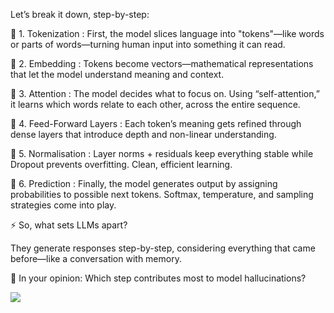  Let’s break it down, step-by-step:

🔹 1. Tokenization :  First, the model slices language into "tokens"—like words or parts of words—turning human input into something it can read.

🔹 2. Embedding :  Tokens become vectors—mathematical representations that let the model understand meaning and context.

🔹 3. Attention :  The model decides what to focus on. Using “self-attention,” it learns which words relate to each other, across the entire sequence.

🔹 4. Feed-Forward Layers :  Each token’s meaning gets refined through dense layers that introduce depth and non-linear understanding.

🔹 5. Normalisation :  Layer norms + residuals keep everything stable while Dropout prevents overfitting. Clean, efficient learning.

🔹 6. Prediction :  Finally, the model generates output by assigning probabilities to possible next tokens. Softmax, temperature, and sampling strategies come into play.

⚡ So, what sets LLMs apart?

 They generate responses step-by-step, considering everything that came before—like a conversation with memory.

💭 In your opinion: Which step contributes most to model hallucinations?

<img src="https://media.licdn.com/dms/image/v2/D4D22AQGTOlMbCArYvQ/feedshare-shrink_1280/B4DZYQd_uaHIAs-/0/1744033023383?e=1746662400&v=beta&t=GNNWDYzQsAmAoSZ7bYnW9q058vXYtds5MYMP0IAk7JA">
